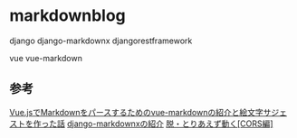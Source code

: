 # markdownblog
django 
django-markdownx
djangorestframework

vue 
vue-markdown

## 参考
[Vue.jsでMarkdownをパースするためのvue-markdownの紹介と絵文字サジェストを作った話](https://qiita.com/nasum/items/ec53060b8ec5a3534aa4)
[django-markdownxの紹介](https://blog.narito.ninja/detail/102)
[脱・とりあえず動く[CORS編]](https://qiita.com/karintou/items/52ee1f7c5fa641980188)
